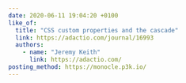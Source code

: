 ```yaml
---
date: 2020-06-11 19:04:20 +0100
like_of:
  title: "CSS custom properties and the cascade"
  link: https://adactio.com/journal/16993
  authors:
    - name: "Jeremy Keith"
      link: https://adactio.com/
posting_method: https://monocle.p3k.io/
---
```

